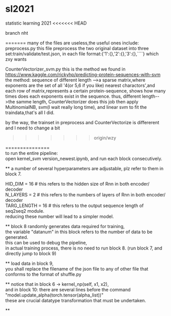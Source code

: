 # sl2021
statistic learning 2021
<<<<<<< HEAD

branch nht

=======
many of the files are useless,the useful ones include:
  preprocess.py
  this file preprocess the two original dataset into three set:train/validate/test.json, in each file format:{'1':{},'2':{},'3':{},````}
  which zxy wants
 
  CounterVectorizer_svm.py
  this is the method we found in https://www.kaggle.com/rickyhp/predicting-protein-sequences-with-svm
  the method:
  sequence of different length -->a sparse matrix,where exponents are the set of all '4(or 5,6 if you like) nearest charactors',and each row of matrix,represents
  a certain protein-sequence, shows how many times does each exponents exist in the sequence.
  thus, different length-->the samme length, CounterVectorizer does this job
  then apply MultinomialNB, svm(I wait really long time), and linear svm to fit the traindata,that's all I did.
  
 by the way, the trainset in preprocess and CounterVectorize is differerent and I need to change a bit
>>>>>>> origin/wzy

===============  
to run the entire pipeline:  
open kernel_svm version_newest.ipynb, and run each block consecutively.  
  
  


** a number of several hyperparameters are adjustable, plz refer to them in block 7.  
  
HID_DIM = 16   # this refers to the hidden size of Rnn in both encoder/ decoder  
N_LAYERS = 2   # this refers to the numbers of layers of Rnn in both encoder/ decoder  
TARG_LENGTH = 16 # this refers to the output sequence length of seq2seq2 module.  
reducing these number will lead to a simpler model.  
  
** block 8 randomly generates data required for training,  
the variable "datanum" in this block refers to the number of data to be generated.  
this can be used to debug the pipeline,  
in actual training process, there is no need to run block 8. (run block 7, and directly jump to block 9)  


** load data in block 9,  
you shall replace the filename of the json file to any of other file that conforms to the format of shuffle.py  
  

** notice that in block 6 -> kernel_np(self, x1, x2),    
and in block 10: there are several lines before  the command "model.update_alpha(torch.tensor(alpha_list))"  
these are crucial datatype transformation that must be undertaken.  

**



